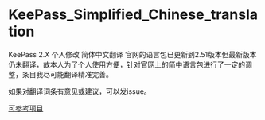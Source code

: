 # KeePass_Simplified_Chinese_translation
KeePass 2.X 个人修改 简体中文翻译
官网的语言包已更新到2.51版本但最新版本仍未翻译，故本人为了个人使用方便，针对官网上的简中语言包进行了一定的调整，条目我尽可能翻译精准完善。

如果对翻译词条有意见或建议，可以发issue。

[可参考项目](https://github.com/terrytw/KeePass_Simplified_Chinese_translation)

